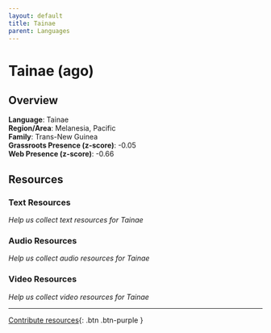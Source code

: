 ```yaml
---
layout: default
title: Tainae
parent: Languages
---
```


# Tainae (ago)

## Overview

**Language**: Tainae  
**Region/Area**: Melanesia, Pacific  
**Family**: Trans-New Guinea  
**Grassroots Presence (z-score)**: -0.05  
**Web Presence (z-score)**: -0.66  

## Resources

### Text Resources
*Help us collect text resources for Tainae*

### Audio Resources
*Help us collect audio resources for Tainae*

### Video Resources
*Help us collect video resources for Tainae*

---

[Contribute resources](https://forms.office.com/e/1SfLJx3u1r){: .btn .btn-purple }
